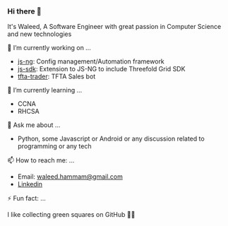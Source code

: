 ### Hi there 👋

It's Waleed, A Software Engineer with great passion in Computer Science and new technologies

🔭 I’m currently working on ...

- [js-ng](https://github.com/threefoldtech/js-ng): Config management/Automation framework
- [js-sdk](https://github.com/threefoldtech/js-sdk): Extension to JS-NG to include Threefold Grid SDK
- [tfta-trader](https://github.com/threefoldfoundation/tfta-trader): TFTA Sales bot

🌱 I’m currently learning ...

- CCNA
- RHCSA

💬 Ask me about ...

- Python, some Javascript or Android or any discussion related to programming or any tech

📫 How to reach me: ...

- Email: waleed.hammam@gmail.com
- [Linkedin](https://www.linkedin.com/in/waleedhammam/)

⚡ Fun fact: ...

I like collecting green squares on GitHub 🍃🌱
